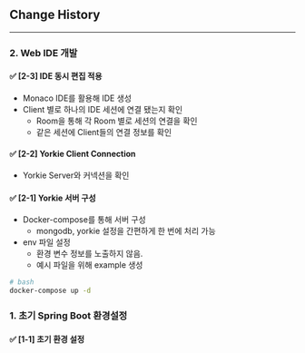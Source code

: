## Change History

--- 

### 2. Web IDE 개발

#### ✅ [2-3] IDE 동시 편집 적용

- Monaco IDE를 활용해 IDE 생성
- Client 별로 하나의 IDE 세션에 연결 됐는지 확인
  - Room을 통해 각 Room 별로 세션의 연결을 확인
  - 같은 세션에 Client들의 연결 정보를 확인

#### ✅ [2-2] Yorkie Client Connection

- Yorkie Server와 커넥션을 확인


#### ✅ [2-1] Yorkie 서버 구성

- Docker-compose를 통해 서버 구성
  - mongodb, yorkie 설정을 간편하게 한 번에 처리 가능
- env 파일 설정
  - 환경 변수 정보를 노출하지 않음.
  - 예시 파일을 위해 example 생성

``` bash
# bash
docker-compose up -d
```

### 1. 초기 Spring Boot 환경설정

#### ✅ [1-1] 초기 환경 설정